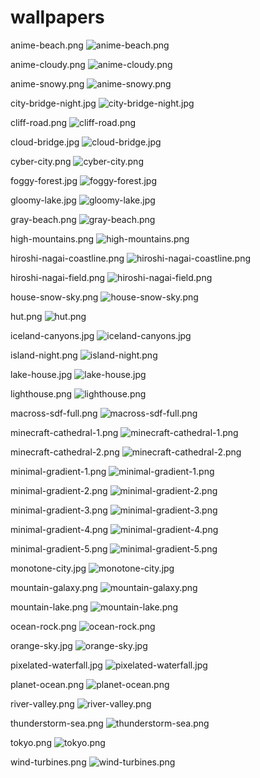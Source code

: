 # wallpapers

anime-beach.png
![anime-beach.png](./walls/anime-beach.png)

anime-cloudy.png
![anime-cloudy.png](./walls/anime-cloudy.png)

anime-snowy.png
![anime-snowy.png](./walls/anime-snowy.png)

city-bridge-night.jpg
![city-bridge-night.jpg](./walls/city-bridge-night.jpg)

cliff-road.png
![cliff-road.png](./walls/cliff-road.png)

cloud-bridge.jpg
![cloud-bridge.jpg](./walls/cloud-bridge.jpg)

cyber-city.png
![cyber-city.png](./walls/cyber-city.png)

foggy-forest.jpg
![foggy-forest.jpg](./walls/foggy-forest.jpg)

gloomy-lake.jpg
![gloomy-lake.jpg](./walls/gloomy-lake.jpg)

gray-beach.png
![gray-beach.png](./walls/gray-beach.png)

high-mountains.png
![high-mountains.png](./walls/high-mountains.png)

hiroshi-nagai-coastline.png
![hiroshi-nagai-coastline.png](./walls/hiroshi-nagai-coastline.png)

hiroshi-nagai-field.png
![hiroshi-nagai-field.png](./walls/hiroshi-nagai-field.png)

house-snow-sky.png
![house-snow-sky.png](./walls/house-snow-sky.png)

hut.png
![hut.png](./walls/hut.png)

iceland-canyons.jpg
![iceland-canyons.jpg](./walls/iceland-canyons.jpg)

island-night.png
![island-night.png](./walls/island-night.png)

lake-house.jpg
![lake-house.jpg](./walls/lake-house.jpg)

lighthouse.png
![lighthouse.png](./walls/lighthouse.png)

macross-sdf-full.png
![macross-sdf-full.png](./walls/macross-sdf-full.png)

minecraft-cathedral-1.png
![minecraft-cathedral-1.png](./walls/minecraft-cathedral-1.png)

minecraft-cathedral-2.png
![minecraft-cathedral-2.png](./walls/minecraft-cathedral-2.png)

minimal-gradient-1.png
![minimal-gradient-1.png](./walls/minimal-gradient-1.png)

minimal-gradient-2.png
![minimal-gradient-2.png](./walls/minimal-gradient-2.png)

minimal-gradient-3.png
![minimal-gradient-3.png](./walls/minimal-gradient-3.png)

minimal-gradient-4.png
![minimal-gradient-4.png](./walls/minimal-gradient-4.png)

minimal-gradient-5.png
![minimal-gradient-5.png](./walls/minimal-gradient-5.png)

monotone-city.jpg
![monotone-city.jpg](./walls/monotone-city.jpg)

mountain-galaxy.png
![mountain-galaxy.png](./walls/mountain-galaxy.png)

mountain-lake.png
![mountain-lake.png](./walls/mountain-lake.png)

ocean-rock.png
![ocean-rock.png](./walls/ocean-rock.png)

orange-sky.jpg
![orange-sky.jpg](./walls/orange-sky.jpg)

pixelated-waterfall.jpg
![pixelated-waterfall.jpg](./walls/pixelated-waterfall.jpg)

planet-ocean.png
![planet-ocean.png](./walls/planet-ocean.png)

river-valley.png
![river-valley.png](./walls/river-valley.png)

thunderstorm-sea.png
![thunderstorm-sea.png](./walls/thunderstorm-sea.png)

tokyo.png
![tokyo.png](./walls/tokyo.png)

wind-turbines.png
![wind-turbines.png](./walls/wind-turbines.png)

